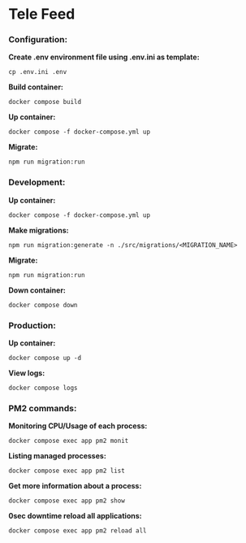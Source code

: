 # Tele Feed

### Configuration:

**Create .env environment file using .env.ini as template:**

`cp .env.ini .env`

**Build container:**

`docker compose build`

**Up container:**

`docker compose -f docker-compose.yml up`

**Migrate:**

`npm run migration:run`

### Development:

**Up container:**

`docker compose -f docker-compose.yml up`

**Make migrations:**

`npm run migration:generate -n ./src/migrations/<MIGRATION_NAME>`

**Migrate:**

`npm run migration:run`

**Down container:**

`docker compose down`

### Production:

**Up container:**

`docker compose up -d`

**View logs:**

`docker compose logs`

### PM2 commands:

**Monitoring CPU/Usage of each process:**

`docker compose exec app pm2 monit`

**Listing managed processes:**

`docker compose exec app pm2 list`

**Get more information about a process:**

`docker compose exec app pm2 show`

**0sec downtime reload all applications:**

`docker compose exec app pm2 reload all`
